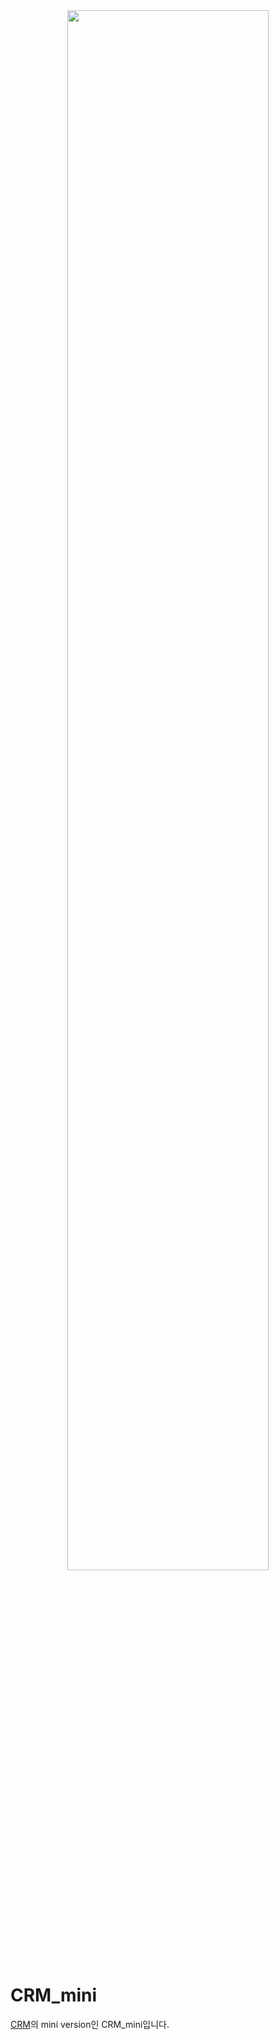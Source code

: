 <div align="center">

  <img src="https://user-images.githubusercontent.com/64591335/217135591-a35e01e5-1403-4f64-97c2-2a305d65df39.png" width="80%" height="80%"/>  
</div>

# CRM_mini
<a href="https://github.com/Yoon-men/Class_Registration_Master">CRM</a>의 mini version인 CRM_mini입니다.
